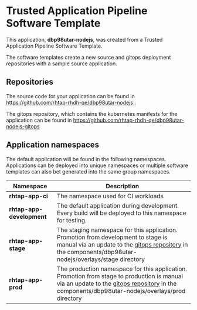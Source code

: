 # Trusted Application Pipeline Software Template

This application, **dbp98utar-nodejs**, was created from a Trusted Application Pipeline Software Template.

The software templates create a new source and gitops deployment repositories with a sample source application. 

## Repositories

The source code for your application can be found in [https://github.com/rhtap-rhdh-qe/dbp98utar-nodejs ](https://github.com/rhtap-rhdh-qe/dbp98utar-nodejs ).
 
The gitops repository, which contains the kubernetes manifests for the application can be found in 
[https://github.com/rhtap-rhdh-qe/dbp98utar-nodejs-gitops ](https://github.com/rhtap-rhdh-qe/dbp98utar-nodejs-gitops ) 

## Application namespaces 

The default application will be found in the following namespaces. Applications can be deployed into unique namespaces or multiple software templates can also bet generated into the same group namespaces.  

|  Namespace   |  Description   |  
| -------- | -------- |
| **rhtap-app-ci** | The namespace used for CI workloads |
| **rhtap-app-development** | The default application during development. Every build will be deployed to this namespace for testing. |
| **rhtap-app-stage** | The staging namespace for this application. Promotion from development to stage is manual via an update to the [gitops repository](https://github.com/rhtap-rhdh-qe/dbp98utar-nodejs-gitops ) in the components/dbp98utar-nodejs/overlays/stage directory |
| **rhtap-app-prod** | The production namespace for this application. Promotion from stage to production is manual via an update to the [gitops repository](https://github.com/rhtap-rhdh-qe/dbp98utar-nodejs-gitops ) in the components/dbp98utar-nodejs/overlays/prod directory |